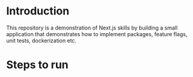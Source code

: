# Introduction

This repository is a demonstration of Next.js skills by building a small application that demonstrates how to implement packages, feature flags, unit tests, dockerization etc.

# Steps to run